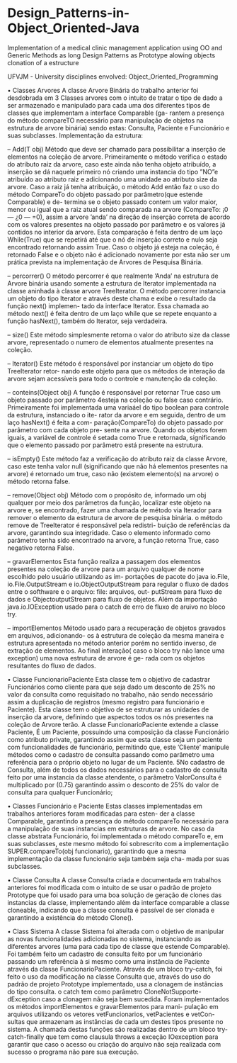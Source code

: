 # Design_Patterns-in-Object_Oriented-Java
Implementation of a medical clinic management application using OO and Generic Methods as long Design Patterns as Prototype alowing objects clonation of a estructure

UFVJM - University disciplines envolved: Object_Oriented_Programming

• Classes Arvores
A classe Arvore Binária do trabalho anterior foi desdobrada em 3 Classes arvores
com o intuito de tratar o tipo de dado a ser armazenado e manipulado para cada
uma dos diferentes tipos de classes que implementam a interface Comparable (ga-
rantem a presença do método compareTO necessário para manipulação de objetos
na estrutura de arvore binária) sendo estas: Consulta, Paciente e Funcionário e suas
subclasses. Implementação da estrutura:

– Add(T obj)
Método que deve ser chamado para possibilitar a inserção de elementos na
coleção de arvore. Primeiramente o método verifica o estado do atributo raiz
da arvore, caso este ainda não tenha objeto atribuı́do, a inserção se dá naquele
primeiro nó criando uma instancia do tipo ”NO”e atribuı́do ao atributo raiz e
adicionando uma unidade ao atributo size da arvore.
Caso a raiz já tenha atribuição, o método Add então faz o uso do método
CompareTo do objeto passado por parâmetro(que estende Comparable) e de-
termina se o objeto passado contem um valor maior, menor ou igual que a
raiz atual sendo comparada na arvore (CompareTo: ¡0 — ¿0 — =0), assim a
arvore ’anda’ na direção de inserção correta de acordo com os valores presentes
na objeto passado por parâmetro e os valores já contidos no interior da arvore.
Esta comparação é feita dentro de um laço While(True) que se repetirá até que
o nó de inserção correto e nulo seja encontrado retornando assim True. Caso
o objeto já esteja na coleção, é retornado False e o objeto não é adicionado
novamente por esta não ser um prática prevista na implementação de Arvores
de Pesquisa Binária.

– percorrer()
O método percorrer é que realmente ’Anda’ na estrutura de Arvore binária
usando somente a estrutura de Iterator implementada na classe aninhada à
classe arvore TreeIterator. O método percorrer instancia um objeto do tipo
Iterator e através deste chama e exibe o resultado da função next() implemen-
tado da interface Iterator. Essa chamada ao método next() é feita dentro de
um laço while que se repete enquanto a função hasNext(), também do Iterator,
seja verdadeira.

– size()
Este método simplesmente retorna o valor do atributo size da classe arvore,
representado o numero de elementos atualmente presentes na coleção.

– Iterator()
Este método é responsável por instanciar um objeto do tipo TreeIterator retor-
nando este objeto para que os métodos de interação da arvore sejam acessı́veis
para todo o controle e manutenção da coleção.

– conteins(Object obj)
A função é responsável por retornar True caso um objeto passado por parâmetro
4esteja na coleção ou false caso contrário. Primeiramente foi implementada
uma variaáel do tipo boolean para controle da estrutura, instanciado o ite-
rator da arvore e em seguida, dentro de um laço hasNext() é feita a com-
paração(CompareTo) do objeto passado por parâmetro com cada objeto pre-
sente na arvore. Quando os objetos forem iguais, a variável de controle é setada
como True e retornada, significando que o elemento passado por parâmetro está
presente na estrutura.

– isEmpty()
Este método faz a verificação do atributo raiz da classe Arvore, caso este tenha
valor null (significando que não há elementos presentes na arvore) é retornado
um true, caso não (existem elemento(s) na arvore) o método retorna false.

– remove(Object obj)
Método com o propósito de, informado um obj qualquer por meio dos parâmetros
da função, localizar este objeto na arvore e, se encontrado, fazer uma chamada
de método via Iterador para remover o elemento da estrutura de arvore de
pesquisa binária. o método remove de TreeIterator é responsável pela redistri-
buição de referências da arvore, garantindo sua integridade. Caso o elemento
informado como parâmetro tenha sido encontrado na arvore, a função retorna
True, caso negativo retorna False.

– gravarElementos
Esta função realiza a passagem dos elementos presentes na coleção de arvore
para um arquivo qualquer de nome escolhido pelo usuário utilizando as im-
portações de pacote do java io.File, io.File.OutputStream e io.ObjectOutputStream
para regular o fluxo de dados entre o softhware e o arquivo: file: arquivos, out-
putStream para fluxo de dados e ObjectoutputStream para fluxo de objetos.
Além da importação java.io.IOException usado para o catch de erro de fluxo
de aruivo no bloco try.

– importElementos
Método usado para a recuperação de objetos gravados em arquivos, adicionando-
os à estrutura de coleção da mesma maneira e estrutura apresentada no método
anterior porém no sentido inverso, de extração de elementos. Ao final interação(
caso o bloco try não lance uma exception) uma nova estrutura de arvore é ge-
rada com os objetos resultantes do fluxo de dados.

• Classe FuncionarioPaciente
Esta classe tem o objetivo de cadastrar Funcionários como cliente para que seja
dado um desconto de 25% no valor da consulta como requisitado no trabalho, não
sendo necessário assim a duplicação de registros (mesmo registro para funcionário
e Paciente). Esta classe tem o objetivo de se estruturar as unidades de inserção da
arvore, definindo que aspectos todos os nós presentes na coleção de Arvore terão.
A classe FuncionarioPaciente extende a classe Paciente, É um Paciente, possuindo
uma composição da classe Funcionário como atributo private, garantindo assim que
esta classe seja um paciente com funcionalidades de funcionário, permitindo que, este
’Cliente’ manipule métodos como o cadastro de consulta passando como parâmetro
uma referência para o próprio objeto no lugar de um Paciente.
5No cadastro de Consulta, além de todos os dados necessários para o cadastro de
consulta feito por uma instancia da classe atendente, o parâmetro ValorConsulta é
multiplicado por (0.75) garantindo assim o desconto de 25% do valor de consulta
para qualquer Funcionário;

• Classes Funcionário e Paciente
Estas classes implementadas em trabalhos anteriores foram modificadas para esten-
der a classe Comparable, garantindo a presença do método compareTo necessário
para a manipulação de suas instancias em estruturas de arvore. No caso da classe
abstrata Funcionário, foi implementada o método compareTo e, em suas subclasses,
este mesmo método foi sobrescrito com a implementação SUPER.compareTo(obj funcionario),
garantindo que a mesma implementação da classe funcionário seja também seja cha-
mada por suas subclasses.

• Classe Consulta
A classe Consulta criada e documentada em trabalhos anteriores foi modificada
com o intuito de se usar o padrão de projeto Prototype que foi usado para uma
boa solução de geração de clones das instancias da classe, implementando além da
interface comparable a classe cloneable, indicando que a classe consulta é passı́vel
de ser clonada e garantindo a existência do método Clone().

• Class Sistema
A classe Sistema foi alterada com o objetivo de manipular as novas funcionalidades
adicionadas no sistema, instanciando as diferentes arvores (uma para cada tipo de
classe que estende Comparable). Foi também feito um cadastro de consulta feito por
um funcionário passando um referência à si mesmo como uma instância de Paciente
através da classe FuncionarioPaciente.
Através de um bloco try-catch, foi feito o uso da modificação na classe Consulta
que, através do uso do padrão de projeto Prototype implementado, usa a clonagem
de instâncias do tipo consulta. o catch tem como parâmetro CloneNotSupporte-
dException caso a clonagem não seja bem sucedida.
Foram implementados os métodos importElementos e gravarElementos para mani-
pulação em arquivos utilizando os vetores vetFuncionarios, vetPacientes e vetCon-
sultas que armazenam as instâncias de cada um destes tipos presente no sistema.
A chamada destas funções são realizadas dentro de um bloco try-catch-finally que
tem como clausula throws a exceção IOexception para garantir que caso o acesso ou
criação do arquivo não seja realizada com sucesso o programa não pare sua execução.
